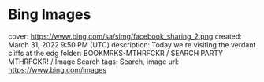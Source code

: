 # Bing Images

cover: https://www.bing.com/sa/simg/facebook_sharing_2.png
created: March 31, 2022 9:50 PM (UTC)
description: Today we're visiting the verdant cliffs at the edg
folder: BOOKMRKS-MTHRFCKR / SEARCH PARTY MTHRFCKR! / Image Search
tags: Search, image
url: https://www.bing.com/images